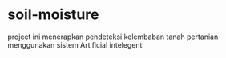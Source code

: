 # soil-moisture
project ini menerapkan pendeteksi kelembaban tanah pertanian menggunakan sistem Artificial intelegent
